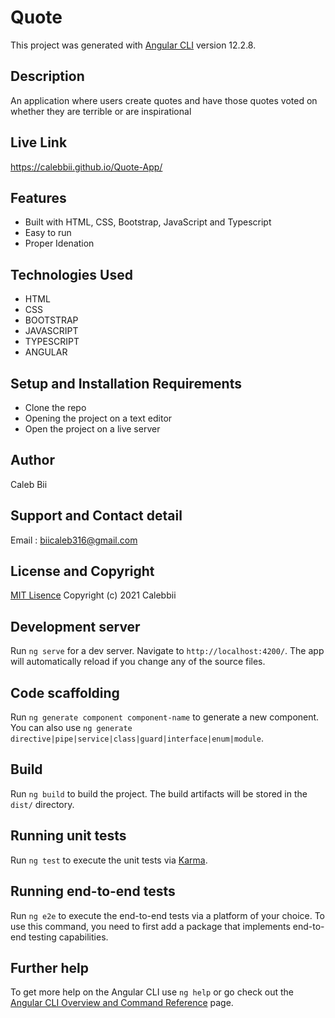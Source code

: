 # Quote

This project was generated with [Angular CLI](https://github.com/angular/angular-cli) version 12.2.8.
## Description
An application where users create quotes and have those quotes voted on whether they are terrible or are inspirational

## Live Link
https://calebbii.github.io/Quote-App/
## Features
* Built with HTML, CSS, Bootstrap, JavaScript and Typescript
* Easy to run
* Proper Idenation

## Technologies Used
* HTML
* CSS
* BOOTSTRAP
* JAVASCRIPT
* TYPESCRIPT
* ANGULAR

## Setup and Installation Requirements
* Clone the repo
* Opening the project on a text editor
* Open the project on a live server

## Author
Caleb Bii

## Support and Contact detail
Email : biicaleb316@gmail.com

## License and Copyright
[MIT Lisence](https://github.com/Calebbii/Quote-App/blob/master/LICENSE) Copyright (c) 2021 Calebbii


## Development server

Run `ng serve` for a dev server. Navigate to `http://localhost:4200/`. The app will automatically reload if you change any of the source files.

## Code scaffolding

Run `ng generate component component-name` to generate a new component. You can also use `ng generate directive|pipe|service|class|guard|interface|enum|module`.

## Build

Run `ng build` to build the project. The build artifacts will be stored in the `dist/` directory.

## Running unit tests

Run `ng test` to execute the unit tests via [Karma](https://karma-runner.github.io).

## Running end-to-end tests

Run `ng e2e` to execute the end-to-end tests via a platform of your choice. To use this command, you need to first add a package that implements end-to-end testing capabilities.

## Further help

To get more help on the Angular CLI use `ng help` or go check out the [Angular CLI Overview and Command Reference](https://angular.io/cli) page.
